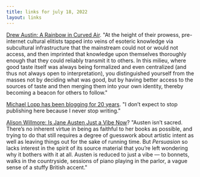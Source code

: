 ```yaml
---
title: links for july 18, 2022
layout: links
---
```


[Drew Austin: A Rainbow in Curved Air](https://kneelingbus.substack.com/p/187-a-rainbow-in-curved-air). "At the height of their prowess, pre-internet cultural elitists tapped into veins of esoteric knowledge via subcultural infrastructure that the mainstream could not or would not access, and then imprinted that knowledge upon themselves thoroughly enough that they could reliably transmit it to others. In this milieu, where good taste itself was always being formalized and even centralized (and thus not always open to interpretation), you distinguished yourself from the masses not by deciding what was good, but by having better access to the sources of taste and then merging them into your own identity, thereby becoming a beacon for others to follow."

[Michael Lopp has been blogging for 20 years](https://randsinrepose.com/archives/just-awful-writing/). "I don’t expect to stop publishing here because I never stop writing."

[Alison Willmore: Is Jane Austen Just a Vibe Now](https://www.vulture.com/2022/07/is-jane-austen-just-a-vibe-now.html)? "Austen isn’t sacred. There’s no inherent virtue in being as faithful to her books as possible, and trying to do that still requires a degree of guesswork about artistic intent as well as leaving things out for the sake of running time. But *Persuasion* so lacks interest in the spirit of its source material that you’re left wondering why it bothers with it at all. Austen is reduced to just a vibe — to bonnets, walks in the countryside, sessions of piano playing in the parlor, a vague sense of a stuffy British accent."